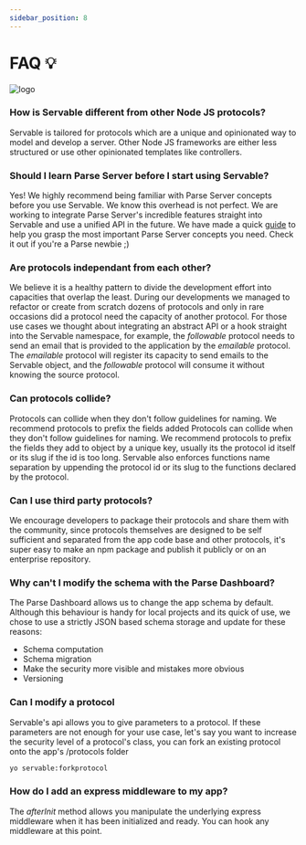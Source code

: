 ```yaml
---
sidebar_position: 8
---
```


# FAQ 💡

![logo](/img/polar-bear-4.png)

<!-- ## Servable -->

### How is Servable different from other Node JS protocols?
Servable is tailored for protocols which are a unique and opinionated way to model and develop a server. Other Node JS frameworks are either less structured or use other opinionated templates like controllers. 

### Should I learn Parse Server before I start using Servable?
Yes! We highly recommend being familiar with Parse Server concepts before you use Servable. We know this overhead is not perfect. We are working to integrate Parse Server's incredible features straight into Servable and use a unified API in the future. We have made a quick [guide](./concepts/parseServer.mdx) to help you grasp the most important Parse Server concepts you need. Check it out if you're a Parse newbie ;)

<!-- ## Protocols -->

### Are protocols independant from each other?
We believe it is a healthy pattern to divide the development effort into capacities that overlap the least. During our developments we managed to refactor or create from scratch dozens of protocols and only in rare occasions did a protocol need the capacity of another protocol. For those use cases we thought about integrating an abstract API or a hook straight into the Servable namespace, for example, the *followable* protocol needs to send an email that is provided to the application by the *emailable* protocol. The *emailable* protocol will register its capacity to send emails to the Servable object, and the *followable* protocol will consume it without knowing the source protocol.

### Can protocols collide?
Protocols can collide when they don't follow guidelines for naming. We recommend protocols to prefix the fields added 
Protocols can collide when they don't follow guidelines for naming. We recommend protocols to prefix the fields they add to object by a unique key, usually its the protocol id itself or its slug if the id is too long. Servable also enforces functions name separation by uppending the protocol id or its slug to the functions declared by the protocol.

### Can I use third party protocols?
We encourage developers to package their protocols and share them with the community, since protocols themselves are designed to be self sufficient and separated from the app code base and other protocols, it's super easy to make an npm package and publish it publicly or on an enterprise repository. 

### Why can't I modify the schema with the Parse Dashboard?
The Parse Dashboard allows us to change the app schema by default. Although this behaviour is handy for local projects and its quick of use, we chose to use a strictly JSON based schema storage and update for these reasons:
- Schema computation
- Schema migration
- Make the security more visible and mistakes more obvious
- Versioning

### Can I modify a protocol
Servable's api allows you to give parameters to a protocol.
If these parameters are not enough for your use case, let's say you want to increase the security level of a protocol's class, you can fork an existing protocol onto the app's /protocols folder

```bash
yo servable:forkprotocol
```

### How do I add an express middleware to my app?
The *afterInit* method allows you manipulate the underlying express middleware when it has been initialized and ready. You can hook any middleware at this point.
